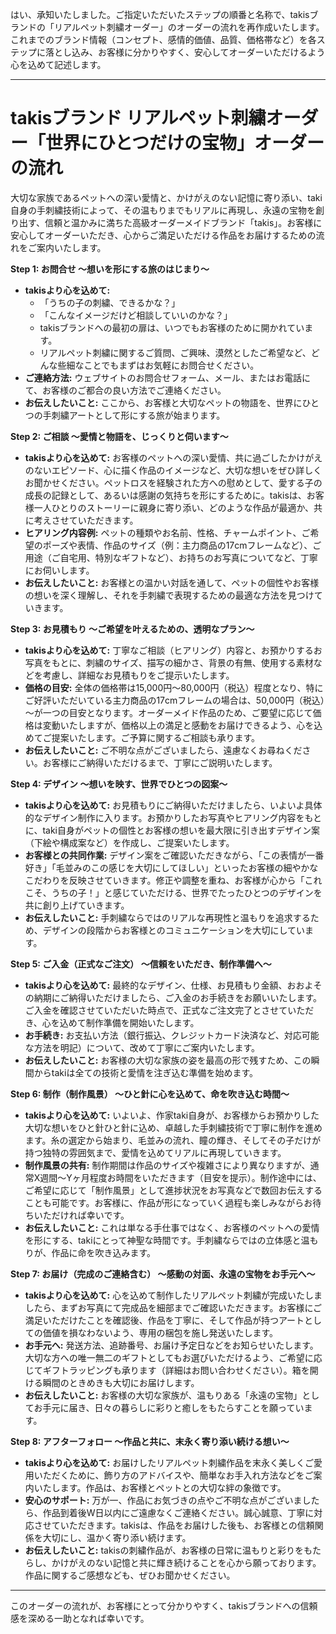 はい、承知いたしました。ご指定いただいたステップの順番と名称で、takisブランドの「リアルペット刺繍オーダー」のオーダーの流れを再作成いたします。これまでのブランド情報（コンセプト、感情的価値、品質、価格帯など）を各ステップに落とし込み、お客様に分かりやすく、安心してオーダーいただけるよう心を込めて記述します。

---

# **takisブランド リアルペット刺繍オーダー「世界にひとつだけの宝物」オーダーの流れ**

大切な家族であるペットへの深い愛情と、かけがえのない記憶に寄り添い、taki自身の手刺繍技術によって、その温もりまでもリアルに再現し、永遠の宝物を創り出す、信頼と温かみに満ちた高級オーダーメイドブランド「takis」。お客様に安心してオーダーいただき、心からご満足いただける作品をお届けするための流れをご案内いたします。

**Step 1: お問合せ ～想いを形にする旅のはじまり～**

* **takisより心を込めて:**
    - 「うちの子の刺繍、できるかな？」
    - 「こんなイメージだけど相談していいのかな？」
    - takisブランドへの最初の扉は、いつでもお客様のために開かれています。
    - リアルペット刺繍に関するご質問、ご興味、漠然としたご希望など、どんな些細なことでもまずはお気軽にお問合せください。
* **ご連絡方法:**
    ウェブサイトのお問合せフォーム、メール、またはお電話にて、お客様のご都合の良い方法でご連絡ください。
* **お伝えしたいこと:**
    ここから、お客様と大切なペットの物語を、世界にひとつの手刺繍アートとして形にする旅が始まります。

**Step 2: ご相談 ～愛情と物語を、じっくりと伺います～**

* **takisより心を込めて:**
    お客様のペットへの深い愛情、共に過ごしたかけがえのないエピソード、心に描く作品のイメージなど、大切な想いをぜひ詳しくお聞かせください。ペットロスを経験された方への慰めとして、愛する子の成長の記録として、あるいは感謝の気持ちを形にするために。takisは、お客様一人ひとりのストーリーに親身に寄り添い、どのような作品が最適か、共に考えさせていただきます。
* **ヒアリング内容例:**
    ペットの種類やお名前、性格、チャームポイント、ご希望のポーズや表情、作品のサイズ（例：主力商品の17cmフレームなど）、ご用途（ご自宅用、特別なギフトなど）、お持ちのお写真についてなど、丁寧にお伺いします。
* **お伝えしたいこと:**
    お客様との温かい対話を通して、ペットの個性やお客様の想いを深く理解し、それを手刺繍で表現するための最適な方法を見つけていきます。

**Step 3: お見積もり ～ご希望を叶えるための、透明なプラン～**

* **takisより心を込めて:**
    丁寧なご相談（ヒアリング）内容と、お預かりするお写真をもとに、刺繍のサイズ、描写の細かさ、背景の有無、使用する素材などを考慮し、詳細なお見積もりをご提示いたします。
* **価格の目安:**
    全体の価格帯は15,000円～80,000円（税込）程度となり、特にご好評いただいている主力商品の17cmフレームの場合は、50,000円（税込）～が一つの目安となります。オーダーメイド作品のため、ご要望に応じて価格は変動いたしますが、価格以上の満足と感動をお届けできるよう、心を込めてご提案いたします。ご予算に関するご相談も承ります。
* **お伝えしたいこと:**
    ご不明な点がございましたら、遠慮なくお尋ねください。お客様にご納得いただけるまで、丁寧にご説明いたします。

**Step 4: デザイン ～想いを映す、世界でひとつの図案～**

* **takisより心を込めて:**
    お見積もりにご納得いただけましたら、いよいよ具体的なデザイン制作に入ります。お預かりしたお写真やヒアリング内容をもとに、taki自身がペットの個性とお客様の想いを最大限に引き出すデザイン案（下絵や構成案など）を作成し、ご提案いたします。
* **お客様との共同作業:**
    デザイン案をご確認いただきながら、「この表情が一番好き」「毛並みのこの感じを大切にしてほしい」といったお客様の細やかなこだわりを反映させていきます。修正や調整を重ね、お客様が心から「これこそ、うちの子！」と感じていただける、世界でたったひとつのデザインを共に創り上げていきます。
* **お伝えしたいこと:**
    手刺繍ならではのリアルな再現性と温もりを追求するため、デザインの段階からお客様とのコミュニケーションを大切にしています。

**Step 5: ご入金（正式なご注文） ～信頼をいただき、制作準備へ～**

* **takisより心を込めて:**
    最終的なデザイン、仕様、お見積もり金額、おおよその納期にご納得いただけましたら、ご入金のお手続きをお願いいたします。ご入金を確認させていただいた時点で、正式なご注文完了とさせていただき、心を込めて制作準備を開始いたします。
* **お手続き:**
    お支払い方法（銀行振込、クレジットカード決済など、対応可能な方法を明記）について、改めて丁寧にご案内いたします。
* **お伝えしたいこと:**
    お客様の大切な家族の姿を最高の形で残すため、この瞬間からtakiは全ての技術と愛情を注ぎ込む準備を始めます。

**Step 6: 制作（制作風景） ～ひと針に心を込めて、命を吹き込む時間～**

* **takisより心を込めて:**
    いよいよ、作家taki自身が、お客様からお預かりした大切な想いをひと針ひと針に込め、卓越した手刺繍技術で丁寧に制作を進めます。糸の選定から始まり、毛並みの流れ、瞳の輝き、そしてその子だけが持つ独特の雰囲気まで、愛情を込めてリアルに再現していきます。
* **制作風景の共有:**
    制作期間は作品のサイズや複雑さにより異なりますが、通常X週間～Yヶ月程度お時間をいただきます（目安を提示）。制作途中には、ご希望に応じて「制作風景」として進捗状況をお写真などで数回お伝えすることも可能です。お客様に、作品が形になっていく過程も楽しみながらお待ちいただければ幸いです。
* **お伝えしたいこと:**
    これは単なる手仕事ではなく、お客様のペットへの愛情を形にする、takiにとって神聖な時間です。手刺繍ならではの立体感と温もりが、作品に命を吹き込みます。

**Step 7: お届け（完成のご連絡含む） ～感動の対面、永遠の宝物をお手元へ～**

* **takisより心を込めて:**
    心を込めて制作したリアルペット刺繍が完成いたしましたら、まずお写真にて完成品を細部までご確認いただきます。お客様にご満足いただけたことを確認後、作品を丁寧に、そして作品が持つアートとしての価値を損なわないよう、専用の梱包を施し発送いたします。
* **お手元へ:**
    発送方法、追跡番号、お届け予定日などをお知らせいたします。大切な方への唯一無二のギフトとしてもお選びいただけるよう、ご希望に応じてギフトラッピングも承ります（詳細はお問い合わせください）。箱を開ける瞬間のときめきも大切にお届けします。
* **お伝えしたいこと:**
    お客様の大切な家族が、温もりある「永遠の宝物」としてお手元に届き、日々の暮らしに彩りと癒しをもたらすことを願っています。

**Step 8: アフターフォロー ～作品と共に、末永く寄り添い続ける想い～**

* **takisより心を込めて:**
    お届けしたリアルペット刺繍作品を末永く美しくご愛用いただくために、飾り方のアドバイスや、簡単なお手入れ方法などをご案内いたします。作品は、お客様とペットとの大切な絆の象徴です。
* **安心のサポート:**
    万が一、作品にお気づきの点やご不明な点がございましたら、作品到着後W日以内にご遠慮なくご連絡ください。誠心誠意、丁寧に対応させていただきます。takisは、作品をお届けした後も、お客様との信頼関係を大切にし、温かく寄り添い続けます。
* **お伝えしたいこと:**
    takisの刺繍作品が、お客様の日常に温もりと彩りをもたらし、かけがえのない記憶と共に輝き続けることを心から願っております。作品に関するご感想なども、ぜひお聞かせください。

---
このオーダーの流れが、お客様にとって分かりやすく、takisブランドへの信頼感を深める一助となれば幸いです。